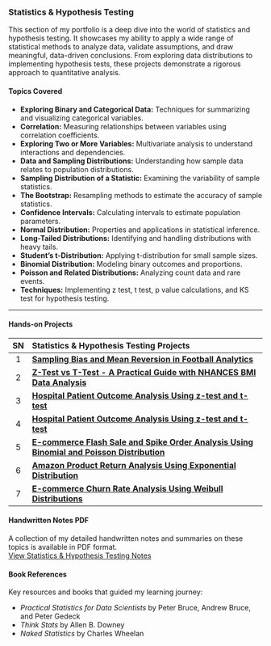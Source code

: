 ### Statistics & Hypothesis Testing

This section of my portfolio is a deep dive into the world of statistics and hypothesis testing. It showcases my ability to apply a wide range of statistical methods to analyze data, validate assumptions, and draw meaningful, data-driven conclusions. From exploring data distributions to implementing hypothesis tests, these projects demonstrate a rigorous approach to quantitative analysis.

#### Topics Covered

- **Exploring Binary and Categorical Data:** Techniques for summarizing and visualizing categorical variables.
- **Correlation:** Measuring relationships between variables using correlation coefficients.
- **Exploring Two or More Variables:** Multivariate analysis to understand interactions and dependencies.
- **Data and Sampling Distributions:** Understanding how sample data relates to population distributions.
- **Sampling Distribution of a Statistic:** Examining the variability of sample statistics.
- **The Bootstrap:** Resampling methods to estimate the accuracy of sample statistics.
- **Confidence Intervals:** Calculating intervals to estimate population parameters.
- **Normal Distribution:** Properties and applications in statistical inference.
- **Long-Tailed Distributions:** Identifying and handling distributions with heavy tails.
- **Student’s t-Distribution:** Applying t-distribution for small sample sizes.
- **Binomial Distribution:** Modeling binary outcomes and proportions.
- **Poisson and Related Distributions:** Analyzing count data and rare events.
- **Techniques:** Implementing z test, t test, p value calculations, and KS test for hypothesis testing.

---
#### Hands-on Projects

| SN | Statistics & Hypothesis Testing Projects |
|:---:|:---|
| 1 | **[Sampling Bias and Mean Reversion in Football Analytics](https://github.com/DhawaDG/Sampling_Bias_and_Mean_Reversion_in_Football_Analytics)** |
| 2 | **[Z-Test vs T-Test - A Practical Guide with NHANCES BMI Data Analysis](https://github.com/DhawaDG/Z-Test-vs-T-Test-A-Practical-Guide-with-NHANCES-BMI-Data-Analysis)** |
| 3 | **[Hospital Patient Outcome Analysis Using z-test and t-test](https://github.com/DhawaDG/Hospital-Patient-Outcome-Analysis-Using-z-test-and-t-test)** |
| 4 | **[Hospital Patient Outcome Analysis Using z-test and t-test](https://github.com/DhawaDG/Hospital-Patient-Outcome-Analysis-Using-z-test-and-t-test)** |
| 5 | **[E-commerce Flash Sale and Spike Order Analysis Using Binomial and Poisson Distribution](https://github.com/DhawaDG/E-commerce-Flash-Sale-and-Spike-Order-Using-Binomial-and-Poisson-Distribution)** |
| 6 | **[Amazon Product Return Analysis Using Exponential Distribution](https://github.com/DhawaDG/Amazon-Product-Return-Analysis-Using-Exponential-Distribution)** |
| 7 | **[E-commerce Churn Rate Analysis Using Weibull Distributions](https://github.com/DhawaDG/E-commrce-Churn-Rate-analysis-using-Weibull-Distributions)** |


#### Handwritten Notes PDF

A collection of my detailed handwritten notes and summaries on these topics is available in PDF format.  
[View Statistics & Hypothesis Testing Notes](#)

#### Book References

Key resources and books that guided my learning journey:

- *Practical Statistics for Data Scientists* by Peter Bruce, Andrew Bruce, and Peter Gedeck
- *Think Stats* by Allen B. Downey
- *Naked Statistics* by Charles Wheelan
